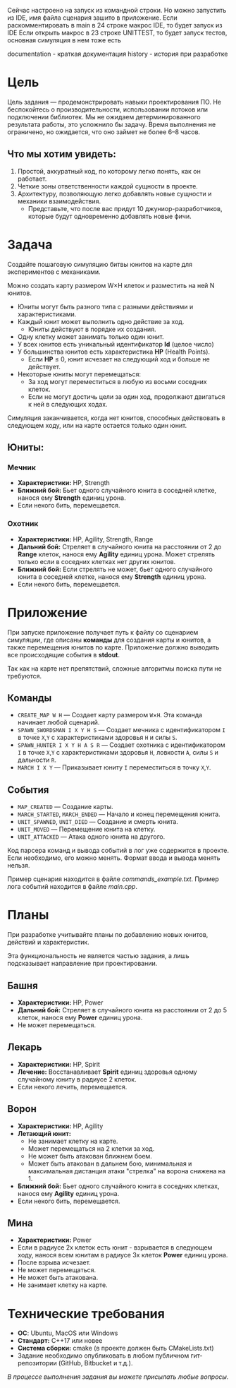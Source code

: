 Сейчас настроено на запуск из командной строки. Но можно запустить из IDE, имя файла сценария зашито в приложение.
Если раскомментировать в main в 24 строке макрос IDE,  то будет запуск из IDE
Если открыть макрос в 23 строке UNITTEST, то будет запуск тестов, основная симуляция в нем тоже есть

documentation - краткая документация
history - история при разработке 



# Цель

Цель задания — продемонстрировать навыки проектирования ПО. 
Не беспокойтесь о производительности, использовании потоков или подключении библиотек. 
Мы не ожидаем детерминированного результата работы, это усложнило бы задачу.
Время выполнения не ограничено, но ожидается, что оно займет не более 6–8 часов.

## Что мы хотим увидеть:
1. Простой, аккуратный код, по которому легко понять, как он работает.
2. Четкие зоны ответственности каждой сущности в проекте.
3. Архитектуру, позволяющую легко добавлять новые сущности и механики взаимодействия.
    - Представьте, что после вас придут 10 джуниор-разработчиков, которые будут одновременно добавлять новые фичи.

# Задача

Создайте пошаговую симуляцию битвы юнитов на карте для экспериментов с механиками.

Можно создать карту размером W×H клеток и разместить на ней N юнитов.
- Юниты могут быть разного типа с разными действиями и характеристиками.
- Каждый юнит может выполнить одно действие за ход.
    - Юниты действуют в порядке их создания.
- Одну клетку может занимать только один юнит.
- У всех юнитов есть уникальный идентификатор **Id** (целое число) 
- У большинства юнитов есть характеристика **HP** (Health Points).
    - Если **HP** ≤ 0, юнит исчезает на следующий ход и больше не действует.
- Некоторые юниты могут перемещаться:
    - За ход могут переместиться в любую из восьми соседних клеток.
    - Если не могут достичь цели за один ход, продолжают двигаться к ней в следующих ходах.

Симуляция заканчивается, когда нет юнитов, способных действовать в следующем ходу, или на карте остается только один юнит.

## Юниты:

### Мечник
- **Характеристики:** HP, Strength
- **Ближний бой:** Бьет одного случайного юнита в соседней клетке, нанося ему **Strength** единиц урона.
- Если некого бить, перемещается.

### Охотник
- **Характеристики:** HP, Agility, Strength, Range
- **Дальний бой:** Стреляет в случайного юнита на расстоянии от 2 до **Range** клеток, нанося ему **Agility** единиц урона. Может стрелять только если в соседних клетках нет других юнитов.
- **Ближний бой:** Если стрелять не может, бьет одного случайного юнита в соседней клетке, нанося ему **Strength** единиц урона.
- Если некого бить, перемещается.

# Приложение

При запуске приложение получает путь к файлу со сценарием симуляции, где описаны **команды** для создания карты и юнитов, а также перемещения юнитов по карте. 
Приложение должно выводить все происходящие события в **stdout**.

Так как на карте нет препятствий, сложные алгоритмы поиска пути не требуются.

## Команды

- `CREATE_MAP W H` — Создает карту размером `W`×`H`. Эта команда начинает любой сценарий.
- `SPAWN_SWORDSMAN I X Y H S` — Создает мечника с идентификатором `I` в точке `X`,`Y` с характеристиками здоровья `H` и силы `S`.
- `SPAWN_HUNTER I X Y H A S R` — Создает охотника с идентификатором `I` в точке `X`,`Y` с характеристиками здоровья `H`, ловкости `A`, силы `S` и дальности `R`.
- `MARCH I X Y` — Приказывает юниту `I` переместиться в точку `X`,`Y`.

## События

- `MAP_CREATED` — Создание карты.
- `MARCH_STARTED`, `MARCH_ENDED` — Начало и конец перемещения юнита.
- `UNIT_SPAWNED`, `UNIT_DIED` — Создание и смерть юнита.
- `UNIT_MOVED` — Перемещение юнита на клетку.
- `UNIT_ATTACKED` — Атака одного юнита на другого.

Код парсера команд и вывода событий в лог уже содержится в проекте. Если необходимо, его можно менять. Формат ввода и вывода менять нельзя.

Пример сценария находится в файле _commands_example.txt_. Пример лога событий находится в файле _main.cpp_.

# Планы

При разработке учитывайте планы по добавлению новых юнитов, действий и характеристик. 

Эта функциональность не является частью задания, а лишь подсказывает направление при проектировании.

## Башня

- **Характеристики:** HP, Power
- **Дальний бой:** Стреляет в случайного юнита на расстоянии от 2 до 5 клеток, нанося ему **Power** единиц урона.
- Не может перемещаться.

## Лекарь

- **Характеристики:** HP, Spirit
- **Лечение:** Восстанавливает **Spirit** единиц здоровья одному случайному юниту в радиусе 2 клеток.
- Если некого лечить, перемещается.

## Ворон

- **Характеристики:** HP, Agility
- **Летающий юнит:**
    - Не занимает клетку на карте.
    - Может перемещаться на 2 клетки за ход.
    - Не может быть атакован ближнем боем.
    - Может быть атакован в дальнем бою, минимальная и максимальная дистанция атаки "стрелка" на ворона снижена на 1.
- **Ближний бой:** Бьет одного случайного юнита в соседних клетках, нанося ему **Agility** единиц урона.
- Если некого бить, перемещается.

## Мина

- **Характеристики:** Power
- Если в радиусе 2х клеток есть юнит - взрывается в следующем ходу, нанося всем юнитам в радиусе 3х клеток **Power** единиц урона.
- После взрыва исчезает.
- Не может перемещаться.
- Не может быть атакована.
- Не занимает клетку на карте.

# Технические требования

- **ОС**: Ubuntu, MacOS или Windows
- **Стандарт:** C++17 или новее
- **Система сборки:** cmake (в проекте должен быть CMakeLists.txt)
- Задание необходимо опубликовать в любом публичном гит-репозитории (GitHub, Bitbucket и т.д.).

_В процессе выполнения задания вы можете присылать любые вопросы._